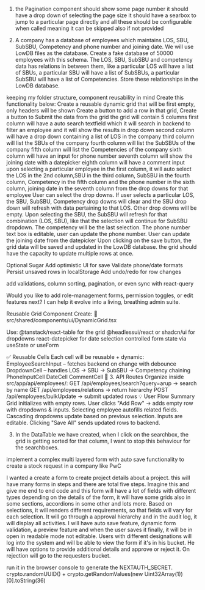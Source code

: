 1.  the Pagination component should show some page number
    it should have a drop down of selecting the page size
    it should have a searbox to jump to a particular page directly
    and all these should be configurable when called meaning it can be skipped also if not provided

2.  A company has a database of employees which maintains LOS, SBU, SubSBU, Competency and phone number and joining date. We will use LowDB files as the database.
    Create a fake database of 50000 employees with this schema.
    The LOS, SBU, SubSBU and competency data has relations in between them, like a particular LOS will have a list of SBUs, a particular SBU will have a list of SubSBUs, a particular SubSBU will have a list of Competencies. Store these relationships in the LowDB database.

keeping my folder structure, component reusability in mind
Create this functionality below:
Create a reusable dynamic grid that will be first empty, only headers will be shown
Create a button to add a row in that grid,
Create a button to Submit the data from the grid
the grid will contain 5 columns
first column will have a auto search textfield which it will search in backend to filter an employee and it will show the results in drop down
second column will have a drop down containing a list of LOS in the company
third column will list the SBUs of the company
fourth column will list the SubSBUs of the company
fifth column will list the Competencies of the company
sixth column will have an input for phone number
seventh column will show the joining date with a datepicker
eighth column will have a comment input
upon selecting a particular employee in the first column, it will auto select the LOS in the 2nd column,SBU in the third column, SubSBU in the fourth column, Competency in the fifth column and the phone number in the sixth column, joining date in the seventh column from the drop downs for that employee
User can select the drop downs. If user selects a particular LOS, the SBU, SubSBU, Competency drop downs will clear and the SBU drop down will refresh with data pertaining to that LOS. Other drop downs will be empty.
Upon selecting the SBU, the SubSBU will refresh for that combination (LOS, SBU), like that the selection will continue for SubSBU dropdown. The competency will be the last selection. The phone number text box is editable, user can update the phone number.
User can update the joining date from the datepicker
Upon clicking on the save button, the grid data will be saved and updated in the LowDB database.
the grid should have the capacity to update multiple rows at once.

Optional Sugar
Add optimistic UI for save
Validate phone/date formats
Persist unsaved rows in localStorage
Add undo/redo for row changes

add validations, column sorting, pagination, or even sync with react-query

Would you like to add role-management forms, permission toggles, or edit features next? I can help it evolve into a living, breathing admin suite.

Reusable Grid Component
Create: 📁 src/shared/components/ui/DynamicGrid.tsx

Use:
@tanstack/react-table for the grid
@headlessui/react or shadcn/ui for dropdowns
react-datepicker for date selection
controlled form state via useState or useForm

✅ Reusable Cells
Each cell will be reusable + dynamic:
EmployeeSearchInput – fetches backend on change with debounce
DropdownCell – handles LOS → SBU → SubSBU → Competency chaining
PhoneInputCell
DateCell
CommentCell
🚀 3. API Routes
Organize inside src/app/api/employees/:
GET /api/employees/search?query=arup → search by name
GET /api/employees/relations → return hierarchy
POST /api/employees/bulkUpdate → submit updated rows
💡 User Flow Summary
Grid initializes with empty rows.
User clicks "Add Row" → adds empty row with dropdowns & inputs.
Selecting employee autofills related fields.
Cascading dropdowns update based on previous selection.
Inputs are editable.
Clicking "Save All" sends updated rows to backend.

3.  In the DataTable we have created, when I click on the searchbox, the grid is getting sorted for that column, I want to stop this behaviour for the searchboxes.

implement a complex multi layered form with auto save functionality to create a stock request in a company like PwC

I wanted a create a form to create project details about a project. this will have many forms  in steps and there are total five steps. Imagine this and give me end to end code and this form will have a lot of fields with different types depending on the details of the form, it will have some grids also in some sections, accordions in some other and lots more. Based on selections, it will renders different requirements, so that fields will vary for each selection. It will go through a approval hierarchy  and in the audit log, it will display all activities. I will have auto save feature, dynamic form validation, a preview feature and when the user saves it finally, it will be in open in readable mode not editable. Users with different designations will log into the system and will be able to view the form if it's in his bucket. He will have options to provide additional details and approve or reject it. On rejection will go to the requesters bucket.

run it in the browser console to generate the NEXTAUTH_SECRET.
crypto.randomUUID() + crypto.getRandomValues(new Uint32Array(1))[0].toString(36)
